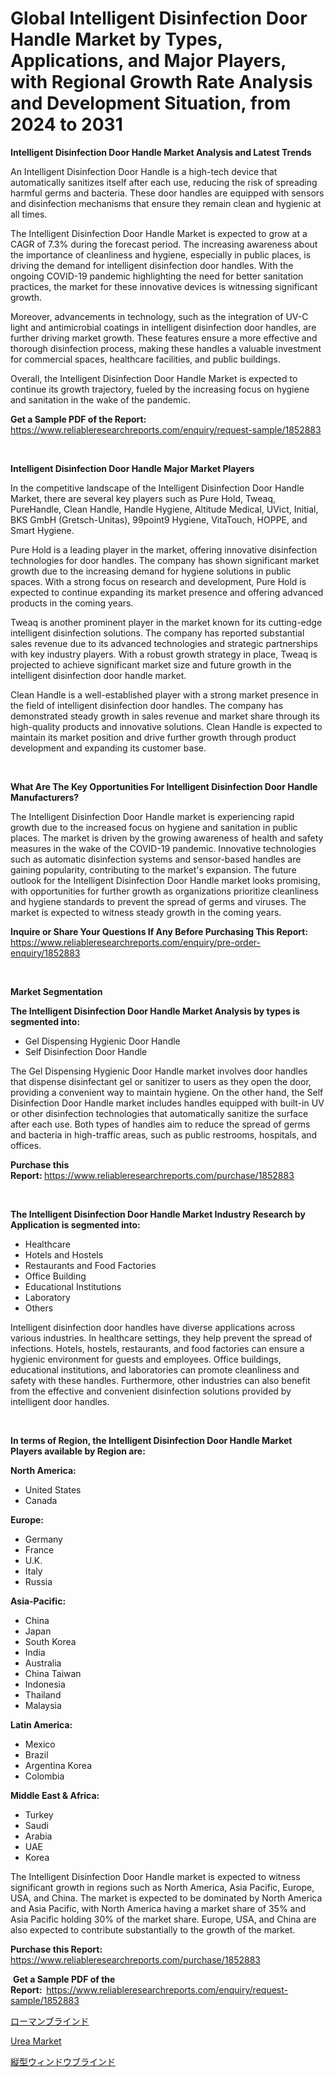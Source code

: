<p><h1>Global Intelligent Disinfection Door Handle Market by Types, Applications, and Major Players, with Regional Growth Rate Analysis and Development Situation, from 2024 to 2031</h1></p><p><strong>Intelligent Disinfection Door Handle Market Analysis and Latest Trends</strong></p>
<p><p>An Intelligent Disinfection Door Handle is a high-tech device that automatically sanitizes itself after each use, reducing the risk of spreading harmful germs and bacteria. These door handles are equipped with sensors and disinfection mechanisms that ensure they remain clean and hygienic at all times. </p><p>The Intelligent Disinfection Door Handle Market is expected to grow at a CAGR of 7.3% during the forecast period. The increasing awareness about the importance of cleanliness and hygiene, especially in public places, is driving the demand for intelligent disinfection door handles. With the ongoing COVID-19 pandemic highlighting the need for better sanitation practices, the market for these innovative devices is witnessing significant growth.</p><p>Moreover, advancements in technology, such as the integration of UV-C light and antimicrobial coatings in intelligent disinfection door handles, are further driving market growth. These features ensure a more effective and thorough disinfection process, making these handles a valuable investment for commercial spaces, healthcare facilities, and public buildings.</p><p>Overall, the Intelligent Disinfection Door Handle Market is expected to continue its growth trajectory, fueled by the increasing focus on hygiene and sanitation in the wake of the pandemic.</p></p>
<p><strong>Get a Sample PDF of the Report:&nbsp;</strong> <a href="https://www.reliableresearchreports.com/enquiry/request-sample/1852883">https://www.reliableresearchreports.com/enquiry/request-sample/1852883</a></p>
<p>&nbsp;</p>
<p><strong>Intelligent Disinfection Door Handle Major Market Players</strong></p>
<p><p>In the competitive landscape of the Intelligent Disinfection Door Handle Market, there are several key players such as Pure Hold, Tweaq, PureHandle, Clean Handle, Handle Hygiene, Altitude Medical, UVict, Initial, BKS GmbH (Gretsch-Unitas), 99point9 Hygiene, VitaTouch, HOPPE, and Smart Hygiene.</p><p>Pure Hold is a leading player in the market, offering innovative disinfection technologies for door handles. The company has shown significant market growth due to the increasing demand for hygiene solutions in public spaces. With a strong focus on research and development, Pure Hold is expected to continue expanding its market presence and offering advanced products in the coming years.</p><p>Tweaq is another prominent player in the market known for its cutting-edge intelligent disinfection solutions. The company has reported substantial sales revenue due to its advanced technologies and strategic partnerships with key industry players. With a robust growth strategy in place, Tweaq is projected to achieve significant market size and future growth in the intelligent disinfection door handle market.</p><p>Clean Handle is a well-established player with a strong market presence in the field of intelligent disinfection door handles. The company has demonstrated steady growth in sales revenue and market share through its high-quality products and innovative solutions. Clean Handle is expected to maintain its market position and drive further growth through product development and expanding its customer base.</p></p>
<p>&nbsp;</p>
<p><strong>What Are The Key Opportunities For Intelligent Disinfection Door Handle Manufacturers?</strong></p>
<p><p>The Intelligent Disinfection Door Handle market is experiencing rapid growth due to the increased focus on hygiene and sanitation in public places. The market is driven by the growing awareness of health and safety measures in the wake of the COVID-19 pandemic. Innovative technologies such as automatic disinfection systems and sensor-based handles are gaining popularity, contributing to the market's expansion. The future outlook for the Intelligent Disinfection Door Handle market looks promising, with opportunities for further growth as organizations prioritize cleanliness and hygiene standards to prevent the spread of germs and viruses. The market is expected to witness steady growth in the coming years.</p></p>
<p><strong>Inquire or Share Your Questions If Any Before Purchasing This Report:</strong> <a href="https://www.reliableresearchreports.com/enquiry/pre-order-enquiry/1852883">https://www.reliableresearchreports.com/enquiry/pre-order-enquiry/1852883</a></p>
<p>&nbsp;</p>
<p><strong>Market Segmentation</strong></p>
<p><strong>The Intelligent Disinfection Door Handle Market Analysis by types is segmented into:</strong></p>
<p><ul><li>Gel Dispensing Hygienic Door Handle</li><li>Self Disinfection Door Handle</li></ul></p>
<p><p>The Gel Dispensing Hygienic Door Handle market involves door handles that dispense disinfectant gel or sanitizer to users as they open the door, providing a convenient way to maintain hygiene. On the other hand, the Self Disinfection Door Handle market includes handles equipped with built-in UV or other disinfection technologies that automatically sanitize the surface after each use. Both types of handles aim to reduce the spread of germs and bacteria in high-traffic areas, such as public restrooms, hospitals, and offices.</p></p>
<p><strong>Purchase this Report:&nbsp;</strong><a href="https://www.reliableresearchreports.com/purchase/1852883">https://www.reliableresearchreports.com/purchase/1852883</a></p>
<p>&nbsp;</p>
<p><strong>The Intelligent Disinfection Door Handle Market Industry Research by Application is segmented into:</strong></p>
<p><ul><li>Healthcare</li><li>Hotels and Hostels</li><li>Restaurants and Food Factories</li><li>Office Building</li><li>Educational Institutions</li><li>Laboratory</li><li>Others</li></ul></p>
<p><p>Intelligent disinfection door handles have diverse applications across various industries. In healthcare settings, they help prevent the spread of infections. Hotels, hostels, restaurants, and food factories can ensure a hygienic environment for guests and employees. Office buildings, educational institutions, and laboratories can promote cleanliness and safety with these handles. Furthermore, other industries can also benefit from the effective and convenient disinfection solutions provided by intelligent door handles.</p></p>
<p>&nbsp;</p>
<p><strong>In terms of Region, the Intelligent Disinfection Door Handle Market Players available by Region are:</strong></p>
<p>
    <p> <strong> North America: </strong>
        <ul>
            <li>United States</li>
            <li>Canada</li>
        </ul>
        </p> 
    <p> <strong> Europe: </strong>
        <ul>
            <li>Germany</li>
            <li>France</li>
            <li>U.K.</li>
            <li>Italy</li>
            <li>Russia</li>
        </ul>
        </p> 
    <p> <strong> Asia-Pacific: </strong>
        <ul>
            <li>China</li>
            <li>Japan</li>
            <li>South Korea</li>
            <li>India</li>
            <li>Australia</li>
            <li>China Taiwan</li>
            <li>Indonesia</li>
            <li>Thailand</li>
            <li>Malaysia</li>
        </ul>
        </p> 
    <p> <strong> Latin America: </strong>
        <ul>
            <li>Mexico</li>
            <li>Brazil</li>
            <li>Argentina Korea</li>
            <li>Colombia</li>
        </ul>
        </p> 
    <p> <strong> Middle East & Africa: </strong>
        <ul>
            <li>Turkey</li>
            <li>Saudi</li>
            <li>Arabia</li>
            <li>UAE</li>
            <li>Korea</li>
        </ul>
    </p>
    </p>
<p><p>The Intelligent Disinfection Door Handle market is expected to witness significant growth in regions such as North America, Asia Pacific, Europe, USA, and China. The market is expected to be dominated by North America and Asia Pacific, with North America having a market share of 35% and Asia Pacific holding 30% of the market share. Europe, USA, and China are also expected to contribute substantially to the growth of the market.</p></p>
<p><strong>Purchase this Report: </strong><a href="https://www.reliableresearchreports.com/purchase/1852883">https://www.reliableresearchreports.com/purchase/1852883</a></p>
<p>&nbsp;<strong>Get a Sample PDF of the Report:&nbsp;&nbsp;</strong><a href="https://www.reliableresearchreports.com/enquiry/request-sample/1852883">https://www.reliableresearchreports.com/enquiry/request-sample/1852883</a></p>
<p><strong></strong></p>
<p><p><a href="https://github.com/EstaSprer20231/Market-Research-Report-List-1/blob/main/57600517941.md">ローマンブラインド</a></p><p><a href="https://carnation-joke-41f.notion.site/Urea-Market-Research-Report-Unlocks-Analysis-on-the-Market-Financial-Status-Market-Size-and-Market-1a53aa453bde40c399a78b4743c953c3">Urea Market</a></p><p><a href="https://github.com/vlcostes/Market-Research-Report-List-1/blob/main/89164867940.md">縦型ウィンドウブラインド</a></p></p>